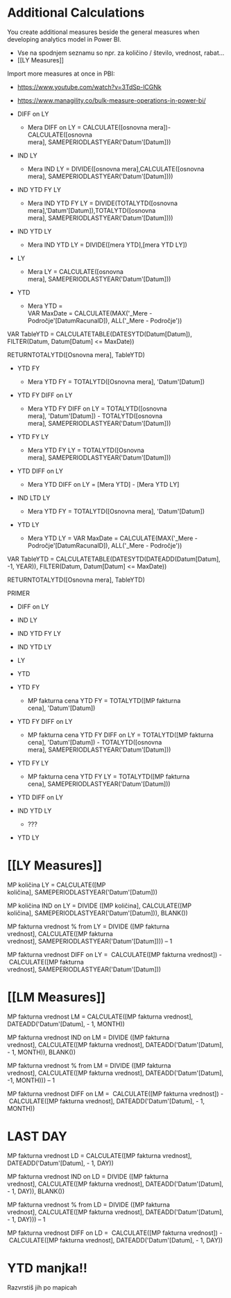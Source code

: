 # Additional Calculations

You create additional measures beside the general measures when developing analytics model in Power BI.
- Vse na spodnjem seznamu so npr. za količino / število, vrednost, rabat…
- [[LY Measures]]

Import more measures at once in PBI:
- https://www.youtube.com/watch?v=3TdSp-lCGNk
- https://www.managility.co/bulk-measure-operations-in-power-bi/


- DIFF on LY
    - Mera DIFF on LY = CALCULATE([osnovna mera])-CALCULATE([osnovna mera], SAMEPERIODLASTYEAR('Datum'[Datum]))
- IND LY
    - Mera IND LY = DIVIDE([osnovna mera],CALCULATE([osnovna mera], SAMEPERIODLASTYEAR('Datum'[Datum])))
- IND YTD FY LY
    - Mera IND YTD FY LY = DIVIDE(TOTALYTD([osnovna mera],'Datum'[Datum]),TOTALYTD([osnovna mera], SAMEPERIODLASTYEAR('Datum'[Datum])))
- IND YTD LY
    - Mera IND YTD LY = DIVIDE([mera YTD],[mera YTD LY])
- LY
    - Mera LY = CALCULATE([osnovna mera], SAMEPERIODLASTYEAR('Datum'[Datum]))
- YTD
    - Mera YTD =  
        VAR MaxDate = CALCULATE(MAX('_Mere - Področje'[DatumRacunaID]), ALL('_Mere - Področje'))

VAR TableYTD = CALCULATETABLE(DATESYTD(Datum[Datum]), FILTER(Datum, Datum[Datum] <= MaxDate))

RETURNTOTALYTD([Osnovna mera], TableYTD)

- YTD FY
    - Mera YTD FY = TOTALYTD([Osnovna mera], 'Datum'[Datum])
- YTD FY DIFF on LY
    - Mera YTD FY DIFF on LY = TOTALYTD([osnovna mera], 'Datum'[Datum]) - TOTALYTD([osnovna mera], SAMEPERIODLASTYEAR('Datum'[Datum]))
- YTD FY LY
    - Mera YTD FY LY = TOTALYTD([Osnovna mera], SAMEPERIODLASTYEAR('Datum'[Datum]))

- YTD DIFF on LY
    - Mera YTD DIFF on LY = [Mera YTD] - [Mera YTD LY]
- IND LTD LY
    - Mera YTD FY = TOTALYTD([Osnovna mera], 'Datum'[Datum])
- YTD LY
    - Mera YTD LY = VAR MaxDate = CALCULATE(MAX('_Mere - Področje'[DatumRacunaID]), ALL('_Mere - Področje'))

VAR TableYTD = CALCULATETABLE(DATESYTD(DATEADD(Datum[Datum], -1, YEAR)), FILTER(Datum, Datum[Datum] <= MaxDate))

RETURNTOTALYTD([Osnovna mera], TableYTD)

PRIMER

- DIFF on LY
- IND LY
- IND YTD FY LY
- IND YTD LY
- LY
- YTD
- YTD FY
    - MP fakturna cena YTD FY = TOTALYTD([MP fakturna cena], 'Datum'[Datum])
- YTD FY DIFF on LY
    - MP fakturna cena YTD FY DIFF on LY = TOTALYTD([MP fakturna cena], 'Datum'[Datum]) - TOTALYTD([osnovna mera], SAMEPERIODLASTYEAR('Datum'[Datum]))
- YTD FY LY
    - MP fakturna cena YTD FY LY = TOTALYTD([MP fakturna cena], SAMEPERIODLASTYEAR('Datum'[Datum]))

- YTD DIFF on LY
- IND YTD LY
    - ???
- YTD LY




# [[LY Measures]]

MP količina LY = CALCULATE([MP količina], SAMEPERIODLASTYEAR('Datum'[Datum]))

MP količina IND on LY = DIVIDE ([MP količina], CALCULATE([MP količina], SAMEPERIODLASTYEAR('Datum'[Datum])), BLANK())

MP fakturna vrednost % from LY = DIVIDE ([MP fakturna vrednost], CALCULATE([MP fakturna vrednost], SAMEPERIODLASTYEAR('Datum'[Datum]))) – 1

MP fakturna vrednost DIFF on LY =  CALCULATE([MP fakturna vrednost]) - CALCULATE([MP fakturna vrednost], SAMEPERIODLASTYEAR('Datum'[Datum]))

# [[LM Measures]]

MP fakturna vrednost LM = CALCULATE([MP fakturna vrednost], DATEADD('Datum'[Datum], - 1, MONTH))

MP fakturna vrednost IND on LM = DIVIDE ([MP fakturna vrednost], CALCULATE([MP fakturna vrednost], DATEADD('Datum'[Datum], - 1, MONTH)), BLANK())

MP fakturna vrednost % from LM = DIVIDE ([MP fakturna vrednost], CALCULATE([MP fakturna vrednost], DATEADD('Datum'[Datum], -1, MONTH))) – 1

MP fakturna vrednost DIFF on LM =  CALCULATE([MP fakturna vrednost]) - CALCULATE([MP fakturna vrednost], DATEADD('Datum'[Datum], - 1, MONTH))

# LAST DAY

MP fakturna vrednost LD = CALCULATE([MP fakturna vrednost], DATEADD('Datum'[Datum], - 1, DAY))

MP fakturna vrednost IND on LD = DIVIDE ([MP fakturna vrednost], CALCULATE([MP fakturna vrednost], DATEADD('Datum'[Datum], - 1, DAY)), BLANK())

MP fakturna vrednost % from LD = DIVIDE ([MP fakturna vrednost], CALCULATE([MP fakturna vrednost], DATEADD('Datum'[Datum], - 1, DAY))) – 1

MP fakturna vrednost DIFF on LD =  CALCULATE([MP fakturna vrednost]) - CALCULATE([MP fakturna vrednost], DATEADD('Datum'[Datum], - 1, DAY))


# YTD manjka!!


Razvrstiš jih po mapicah


